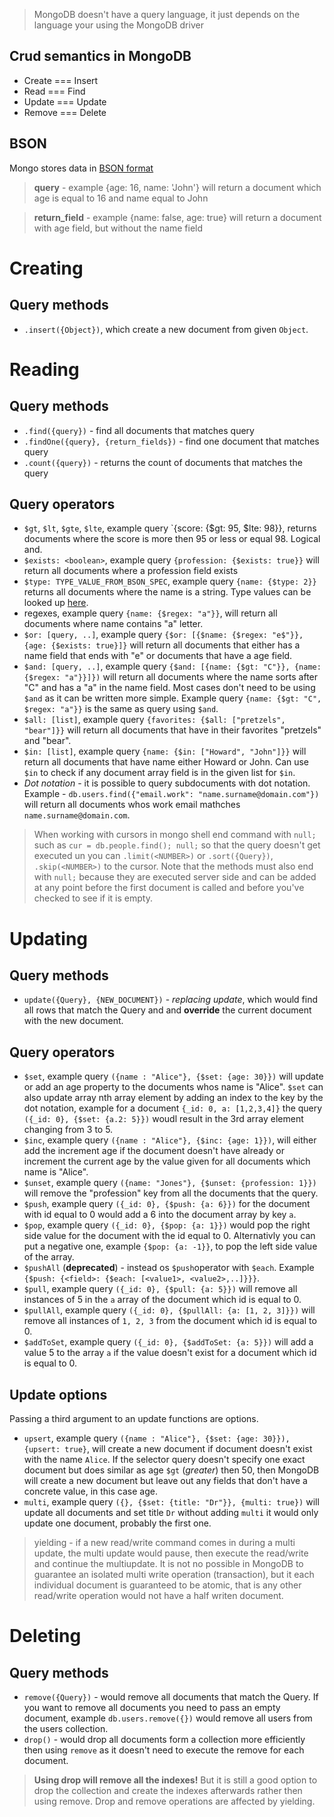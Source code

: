 
> MongoDB doesn't have a query language, it just depends on the language your using the MongoDB driver

## Crud semantics in MongoDB
- Create === Insert
- Read === Find
- Update === Update
- Remove === Delete

## BSON
Mongo stores data in [BSON format](http://bsonspec.org/)

> **query** - example {age: 16, name: 'John'} will return a document which age is equal to 16 and name equal to John

> **return_field** - example {name: false, age: true} will return a document with age field, but without the name field

# Creating
## Query methods
- `.insert({Object})`, which create a new document from given `Object`.

# Reading
## Query methods
- `.find({query})` - find all documents that matches query
- `.findOne({query}, {return_fields})` - find one document that matches query
- `.count({query})` - returns the count of documents that matches the query

## Query operators
- `$gt`, `$lt`, `$gte`, `$lte`, example query `{score: {$gt: 95, $lte: 98}}, returns documents where the score is more then 95 or less or equal 98. Logical and.
- `$exists: <boolean>`, example query `{profession: {$exists: true}}` will return all documents where a profession field exists
- `$type: TYPE_VALUE_FROM_BSON_SPEC`, example query `{name: {$type: 2}}` returns all documents where the name is a string. Type values can be looked up [here](http://bsonspec.org/spec.html).
- regexes, example query `{name: {$regex: "a"}}`, will return all documents where name contains "a" letter. 
- `$or: [query, ..]`, example query `{$or: [{$name: {$regex: "e$"}}, {age: {$exists: true}]}` will return all documents that either has a name field that ends with "e" or documents that have a age field.
- `$and: [query, ..]`, example query `{$and: [{name: {$gt: "C"}}, {name: {$regex: "a"}}]})` will return all documents where the name sorts after "C" and has a "a" in the name field. Most cases don't need to be using `$and` as it can be written more simple. Example query `{name: {$gt: "C", $regex: "a"}}` is the same as query using `$and`.
- `$all: [list]`, example query `{favorites: {$all: ["pretzels", "bear"]}}` will return all documents that have in their favorites "pretzels" and "bear".
- `$in: [list]`, example query `{name: {$in: ["Howard", "John"]}}` will return all documents that have name either Howard or John. Can use `$in` to check if any document array field is in the given list for `$in`.
- *Dot notation* - it is possible to query subdocuments with dot notation. Example - `db.users.find({"email.work": "name.surname@domain.com"})` will return all documents whos work email mathches `name.surname@domain.com`.

> When working with cursors in mongo shell end command with `null;` such as `cur = db.people.find(); null;` so that the query doesn't get executed un you can `.limit(<NUMBER>)` or `.sort({Query})`, `.skip(<NUMBER>)` to the cursor. Note that the methods must also end with `null;` because they are executed server side and can be added at any point before the first document is called and before you've checked to see if it is empty.

# Updating
## Query methods
- `update({Query}, {NEW_DOCUMENT})` - *replacing update*, which would find all rows that match the Query and and **override** the current document with the new document.

## Query operators
- `$set`, example query `({name : "Alice"}, {$set: {age: 30}})` will update or add an age property to the documents whos name is "Alice". `$set` can also update array nth array element by adding an index to the key by the dot notation, example for a document `{_id: 0, a: [1,2,3,4]}` the query `({_id: 0}, {$set: {a.2: 5}})` woudl result in the 3rd array element changing from 3 to 5.
- `$inc`, example query `({name : "Alice"}, {$inc: {age: 1}})`, will either add the increment age if the document doesn't have already or increment the current age by the value given for all documents which name is "Alice".
- `$unset`, example query `({name: "Jones"}, {$unset: {profession: 1}})` will remove the "profession" key from all the documents that the query.
- `$push`, example query `({_id: 0}, {$push: {a: 6}})` for the document with id equal to 0 would add a 6 into the document array by key `a`.
- `$pop`, example query `({_id: 0}, {$pop: {a: 1}})` would pop the right side value for the document with the id equal to 0. Alternativly you can put a negative one, example `{$pop: {a: -1}}`, to pop the left side value of the array.
- `$pushAll` (**deprecated**) - instead os `$push`operator with `$each`. Example `{$push: {<field>: {$each: [<value1>, <value2>,..]}}}`.
- `$pull`, example query `({_id: 0}, {$pull: {a: 5}})` will remove all instances of 5 in the `a` array of the document which id is equal to 0.
- `$pullAll`, example query `({_id: 0}, {$pullAll: {a: [1, 2, 3]}})` will remove all instances of `1, 2, 3` from the document which id is equal to 0.
- `$addToSet`, example query `({_id: 0}, {$addToSet: {a: 5}})` will add a value 5 to the array `a` if the value doesn't exist for a document which id is equal to 0.

## Update options
Passing a third argument to an update functions are options.

- `upsert`, example query `({name : "Alice"}, {$set: {age: 30}}), {upsert: true}`, will create a new document if document doesn't exist with the name `Alice`. If the selector query doesn't specify one exact document but does similar as age `$gt` (*greater*) then 50, then MongoDB will create a new document but leave out any fields that don't have a concrete value, in this case age.
- `multi`, example query `({}, {$set: {title: "Dr"}}, {multi: true})` will update all documents and set title `Dr` without adding `multi` it would only update one document, probably the first one.

> yielding - if a new read/write command comes in during a multi update, the multi update would pause, then execute the read/write and continue the multiupdate. It is not no possible in MongoDB to guarantee an isolated multi write operation (transaction), but it each individual document is guaranteed to be atomic, that is any other read/write operation would not have a half writen document.

# Deleting
## Query methods
- `remove({Query})` - would remove all documents that match the Query. If you want to remove all documents you need to pass an empty document, example `db.users.remove({})` would remove all users from the users collection.
- `drop()` - would drop all documents form a collection more efficiently then using `remove` as it doesn't need to execute the remove for each document.

> **Using drop will remove all the indexes!** But it is still a good option to drop the collection and create the indexes afterwards rather then using remove.
> Drop and remove operations are affected by yielding.
